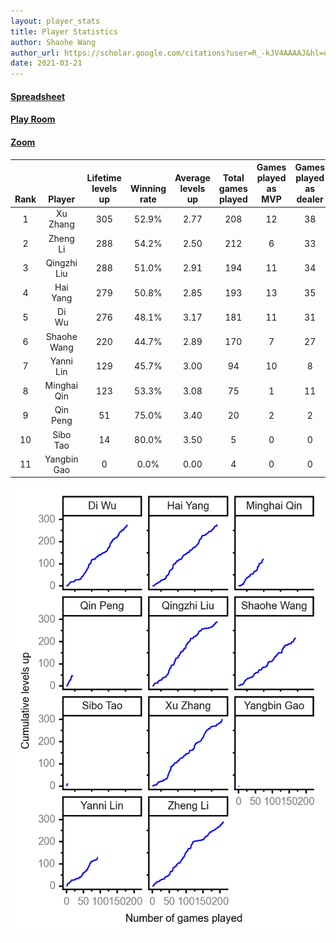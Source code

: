 ```yaml
---
layout: player_stats
title: Player Statistics
author: Shaohe Wang
author_url: https://scholar.google.com/citations?user=R_-kJV4AAAAJ&hl=en
date: 2021-03-21
---
```


#### [Spreadsheet](https://docs.google.com/spreadsheets/d/1So3PBr9gV3I0LzApZOgJlQew2QjM1wAiWhR50rAnHRg/edit#gid=2137801449)
#### [Play Room](https://playingcards.io/a3775q)
#### [Zoom](https://ucsf.zoom.us/j/91360570376?pwd=SmN6aFNPY3UzdEp3M0tmQ1ViUkdQUT09)

<div class="table-wrapper" markdown="block">

| <br><br><br>Rank | <br><br><br>Player | <br> Lifetime <br> levels <br> up | <br><br> Winning <br> rate | <br> Average <br> levels <br> up | <br> Total <br> games <br> played | Games <br> played <br> as <br> MVP | Games <br> played <br> as <br> dealer | N_games <br> short <br> staffed <br> as dealer | Winning <br> rate <br> as <br> dealer |
|:---:|:---:|:---:|:---:|:---:|:---:|:---:|:---:|:---:|:---:|
| 1 | Xu <br> Zhang | 305 | 52.9% | 2.77 | 208 | 12 | 38 | 1 | 50.0% |
| 2 | Zheng <br> Li | 288 | 54.2% | 2.50 | 212 | 6 | 33 | 0 | 60.6% |
| 3 | Qingzhi <br> Liu | 288 | 51.0% | 2.91 | 194 | 11 | 34 | 4 | 47.1% |
| 4 | Hai <br> Yang | 279 | 50.8% | 2.85 | 193 | 13 | 35 | 1 | 51.4% |
| 5 | Di <br> Wu | 276 | 48.1% | 3.17 | 181 | 11 | 31 | 0 | 41.9% |
| 6 | Shaohe <br> Wang | 220 | 44.7% | 2.89 | 170 | 7 | 27 | 2 | 40.7% |
| 7 | Yanni <br> Lin | 129 | 45.7% | 3.00 | 94 | 10 | 8 | 2 | 37.5% |
| 8 | Minghai <br> Qin | 123 | 53.3% | 3.08 | 75 | 1 | 11 | 1 | 72.7% |
| 9 | Qin <br> Peng | 51 | 75.0% | 3.40 | 20 | 2 | 2 | 0 | 100.0% |
| 10 | Sibo <br> Tao | 14 | 80.0% | 3.50 | 5 | 0 | 0 | 0 | 0.0% |
| 11 | Yangbin <br> Gao | 0 | 0.0% | 0.00 | 4 | 0 | 0 | 0 | 0.0% |

</div>

<img src="/assets/images/player_history_plot.png" alt="Plot of player level history" />
